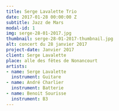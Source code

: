 ```yaml
---
title: Serge Lavalette Trio
date: 2017-01-28 00:00:00 Z
subtitle: Jazz de Mars
modal-id: 1
img: serge-28-01-2017.jpg
thumbnail: serge-28-01-2017-thumbnail.jpg
alt: concert du 28 janvier 2017
project-date: Janvier 2017
client: Serge Lavalette
place: alle des fêtes de Nonancourt
artists:
- name: Serge Lavalette
  instrument: Guitare
- name: André Charlier
  instrument: Batterie
- name: Benoit Sourisse
  instrument: B3
---
```


